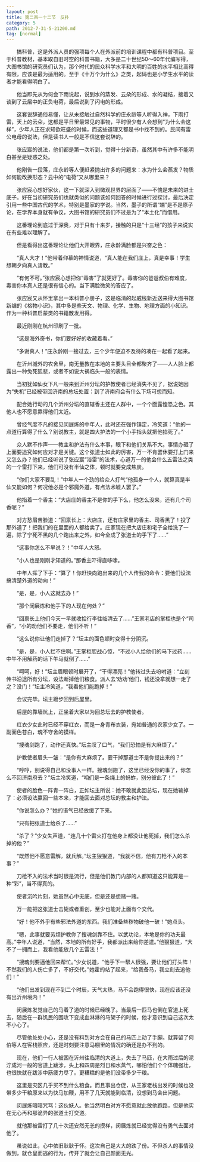 ```yaml
---
layout: post
title: 第二百一十二节　反扑
category: 5
path: 2012-7-31-5-21200.md
tag: [normal]
---
```


　　搞科普，这是外派人员的强项每个人在外派前的培训课程中都有科普项目。至于科普教材，基本取自旧时空的科普书籍，大多是二十世纪50～60年代编写得，大图书馆的研究员们认为，那个时代的民众科学水平和大明的百姓的水平相比高得有限，应该是最为适用的。至于《十万个为什么》之类，起码也是小学生水平的读者才能看得明白了。

　　他当即先从为何会下雨说起，说到水的蒸发、云朵的形成、水的凝结，接着又谈到了云层中的正负电荷，最后说到了闪电的形成。

　　这套说辞通俗易懂，让从未接触过自然科学的庄永龄等人听得入神，下雨打雷，天上的云朵，这都是平日里最常见的事物，平时很少有人会想到“为什么会这样”，少年人正在求知欲旺盛的时候，而这些道理又都是书中找不到的。民间有雷公电母的说法，但是读书人一般是不信这套说辞的。

　　张应宸的说法，他们都是第一次听到，觉得十分新奇，虽然其中有许多不能明白甚至是疑惑之处。

　　他刚告一段落，庄永龄等人便赶紧抛出许多的问题来：水为什么会蒸发？物质如何能改换形态？云中的“电荷”又从哪里来？

　　张应宸心想好家伙，这一下就深入到微观世界的层面了――不愧是未来的进士底子。好在当初研究员们也就类似的问题该如何回答的时候进行过探讨，最后决定引用一些中国古代的学术，特别是墨家的学说。当然，墨子的所谓“端”是不是原子论，在学界本身就有争议，大图书馆的研究员们不过是为了“本土化”而借用。

　　这番理论到底过于深奥，对于只有十来岁，接触的只是“十三经”的孩子来说实在有些难以理解了。

　　但是看得出这番理论让他们大开眼界，庄永龄满脸都是兴奋之色：

　　“真人大才！”他带着仰慕的神情说道，“真人能在我们庄上，真是幸事！学生想朝夕向真人请教。”

　　“有何不可。”张应宸心想把你“毒害”了就更好了。毒害你的爸爸叔伯有难度，毒害你本真人还是很有信心的。当下满脸微笑的答应了。

　　张应宸又从怀里拿出一本科普小册子，这是临清的起威栈新近送来得大图书馆新编的《格物小识》，其中多是些天文、物理、化学、生物、地理方面的小知识。作为一种科普启蒙类的书籍散发用得。

　　最近刚刚在杭州印刷了一批。

　　“这是海外奇书，你们要好好的收藏着看。”

　　“多谢真人！”庄永龄刚一接过去，三个少年便迫不及待的凑在一起看了起来。

　　在沂州城外的农舍里，南无量教在本地的主要头目全都聚齐了――人人脸上都露出一种兔死狐悲，或者不如说大祸临头一般的表情。

　　当初犹如仙女下凡一般来到沂州分坛的护教使者已经消失不见了，据说她因为“失机”已经被带回济南的总坛处置：到了济南府会有什么下场可想而知。

　　配合她行动的几个沂州分坛的直辖香主还在人群中，一个个面露惶恐之色。其他人也不愿意靠得他们太近。

　　曾经气度不凡的接见闵展炼的中年人，此时还在强作镇定，冷笑道：“他的一点道行算得了什么？别说教主，就是四大护法的一个小手指头就把他掐死了。”

　　众人默不作声――教主和护法有什么本事，眼下和他们关系不大。事情办砸了上面要追究如何应对才是关键。这个张道士如此的厉害，万一不肯罢休要打上门来又怎么办？他们已经听说了张应宸“浴雷”的法术，心道万一的他会什么五雷法之类的一个雷打下来，他们可没有半仙之体，顿时就要变成焦炭。

　　“你们大家不要乱！”中年人一个劲的给众人打气“他孤身一个人，就算真是半仙又能如何？何况他必是个邪魔外道，有点法术唬人罢了。”

　　他指着一个香主：“大店庄的香主不是你的手下么，他怎么没来，还有几个司香呢？”

　　对方愁眉苦脸道：“回禀长上：大店庄，还有庄家里的香主、司香黑了！投了那外道了！把我们的在里面的人都给卖了。庄家现在把大店庄和宅子全给洗了一遍，除了宁死不黑的几个跑出来之外，如今全成了张道士的手下了……”

　　“这事你怎么不早说？！”中年人大怒。

　　“小人也是刚刚才知道的。”那香主吓得直哆嗦。

　　中年人挥了下手：“算了！你赶快向跑出来的几个人传我的命令：要他们设法搞清楚外道的动向！”

　　“是，是，小人这就去办！”

　　“那个闵展炼和他手下的人现在何处？”

　　“回禀长上他们今天一早就收拾行李往临清去了……”王家老店的掌柜也是个“司香”，“小的劝他们不要走，他们不听！”

　　“这么说你让他们走掉了？”坛主的面色顿时变得十分阴沉。

　　“是，是，小人拦不住啊。”王掌柜胆战心惊，“不过小人给他们的马下过药……中午不用解药的话下午马就倒了……”

　　“呵呵，好！”坛主眉眼顿时展开了，“干得漂亮！”他转过头去吩咐道：“立刻传书沿途所有分坛，设法断掉他们粮食。派人去‘劝劝’他们，钱还没拿就想一走了之？没门！”坛主冷笑道，“我看他们能跑掉！”

　　会议完毕。坛主踱步回到后屋里。

　　后屋的靠墙炕上，正坐着大家以为回总坛去的护教使者。

　　红衣少女此时已经不穿红衣，而是一身青布衣装，宛如普通的农家少女了。一副面色苍白，魂不守舍的摸样。

　　“搜魂剑跑了，动作还真快。”坛主叹了口气，“我们恐怕是有大麻烦了。”

　　护教使者眉头一皱：“是你有大麻烦了。要干掉那道士不是你提出来的？”

　　“哼哼，别说得自己和没事人一样。搜魂剑跑了，这里已经没你的事了，你怎么不回济南府去？”坛主冷笑道，“咱们是一条绳上的蚂蚱，别分彼此了！”

　　使者的脸色一阵青一阵白，正如坛主所说：她不敢就此回总坛，现在她输掉了：必须设法赢回一些本来，才能回去面对总坛的教主和护法。

　　“你说怎么办？”她的语气已经放缓了下来。

　　“只有把张道士给杀了……”

　　“杀了？”少女失声道，“连几十个雷火打在他身上都没让他死掉，我们怎么杀掉的他？”

　　“既然他不愿意雷解，就兵解。”坛主狠狠道，“我就不信，他有刀枪不入的本事？”

　　刀枪不入的法术当时很是流行，但是他们教门内部的人都知道这只能算是一种“彩”，当不得真的。

　　使者沉吟片刻，她虽然心中无底，但是还是想赌一赌。

　　万一能把这张道士击毙或者重创，至少也能对上面有个交代。

　　“好！他不外乎有些邪法外道的东西。我们准备些秽物破他一破！”她点头。

　　“嗯，此事就要劳烦护教你了搜魂剑靠不住。以武功论，本地是你的功夫最高。”中年人说道，“当然，本地的所有好手，我都派出来给你差遣。”他狠狠道，“大不了一拥而上，我看他能放几个五雷法！”

　　“搜魂剑要逼他回来帮忙。”少女说道，“他手下一帮人很强，要让他们打头阵！不然我们的人伤亡多了，不好交代。”她霍的站了起来，“给我备马，我立刻去追他们！”

　　“他们出发到现在不到二个时辰，天气太热，马不会跑得很快，现在应该还没有出沂州境内！”

　　闵展炼发觉自己的马着了道的时候已经晚了。当最后一匹马也倒在官道上死去，随后在一群饥民的围攻下变成血淋淋的马架子的时候，他才意识到自己这次太不小心了。

　　尽管他处处小心，还是没有料到对方会在自己的马匹上动了手脚。就算留了何伯等人在客栈照应，还是时刻要注意马棚里的情况的确还是办不到的。

　　现在，他们一行人被困在沂州往临清的大道上，失去了马匹，在大雨过后的泥泞成河一般的官道上跋涉，头上和四周是烈日和水蒸气，哪怕他们个个体魄强壮，也很快就在跋涉中筋疲力尽了。更糟糕的是他们没带多少干粮。

　　这里是灾区几乎买不到什么粮食。而且事出仓促，从王家老栈出发的时候也没带多少干粮原来以为快马加鞭，用不了几天就能到临清，没想到马会出问题。

　　闵展炼暗暗咒骂：这伙妖人。他当然明白对方不愿意就此放他跑路，但是他实在无心再和那诡异的张道士打交道。

　　就他那被雷打了几十次还安然无恙的摸样，闵展炼就已经觉得没有勇气去面对他了。

　　虽说如此，心中依旧耿耿于怀。这次自己是大大的跌了份。不但杀人的事情没做到，就仓皇而逃的行为，传开了就会让自己颜面无光。